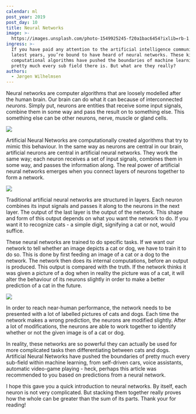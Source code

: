 ```yaml
---
calendar: ml
post_year: 2019
post_day: 10
title: Neural Networks
image: >-
  https://images.unsplash.com/photo-1549925245-f20a1bac6454?ixlib=rb-1.2.1&ixid=eyJhcHBfaWQiOjEyMDd9&auto=format&fit=crop&w=1100&q=60
ingress: >-
  If you have paid any attention to the artificial intelligence community the
  latest years, you’re bound to have heard of neural networks. These kinds of
  computational algorithms have pushed the boundaries of machine learning in
  pretty much every sub field there is. But what are they really?
authors:
  - Jørgen Wilhelmsen
---
```

Neural networks are computer algorithms that are loosely modelled after the human brain. Our brain can do what it can because of interconnected _neurons_. Simply put, neurons are entities that receive some input signals, combine them in some way and pass the result on to something else. This something else can be other neurons, nerve, muscle or gland cells.

![](/assets/ml_10_pic1.png)



Artificial Neural Networks are computationally created algorithms that try to mimic this behaviour. In the same way as neurons are central in our brain, artificial neurons are central in artificial neural networks. They work the same way; each neuron receives a set of input signals, combines them in some way, and passes the information along. The real power of artificial neural networks emerges when you connect layers of neurons together to form a network.

![](/assets/ml_10_pic2.png)



Traditional artificial neural networks are structured in layers. Each neuron combines its input signals and passes it along to the neurons in the next layer. The output of the last layer is the output of the network. This shape and form of this output depends on what you want the network to do. If you want it to recognize cats - a simple digit, signifying a cat or not, would suffice. 



These neural networks are trained to do specific tasks. If we want our network to tell whether an image depicts a cat or dog, we have to train it to do so. This is done by first feeding an image of a cat or a dog to the network. The network then does its internal computations, before an output is produced. This output is compared with the truth. If the network thinks it was given a picture of a dog when in reality the picture was of a cat, it will alter the behaviour of its neurons slightly in order to make a better prediction of a cat in the future. 

![](https://ibb.co/ss0LL2h)

In order to reach near-human performance, the network needs to be presented with a lot of labelled pictures of cats and dogs. Each time the network makes a wrong prediction, the neurons are modified slightly. After a lot of modifications, the neurons are able to work together to identify whether or not the given image is of a cat or dog. 



In reality, these networks are so powerful they can actually be used for more complicated tasks then differentiating between cats and dogs. Artificial Neural Networks have pushed the boundaries of pretty much every sub-field within machine learning, from self-driven cars, voice assistants, automatic video-game playing - heck, perhaps this article was recommended to you based on predictions from a neural network. 



I hope this gave you a quick introduction to neural networks. By itself, each neuron is not very complicated. But stacking them together really proves how the whole can be greater than the sum of its parts. Thank your for reading!
